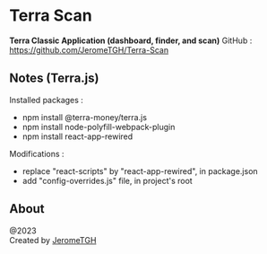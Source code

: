 # Terra Scan

**Terra Classic Application (dashboard, finder, and scan)**
GitHub : https://github.com/JeromeTGH/Terra-Scan

## Notes (Terra.js)
Installed packages :
- npm install @terra-money/terra.js
- npm install node-polyfill-webpack-plugin
- npm install react-app-rewired

Modifications :
- replace "react-scripts" by "react-app-rewired", in package.json
- add "config-overrides.js" file, in project's root


## About

@2023<br />
Created by [JeromeTGH](https://github.com/JeromeTGH)